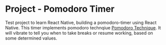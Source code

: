 # Project - Pomodoro Timer
Test project to learn React Native, building a pomodoro-timer using React Native. 
This timer implements pomodoro technqiue 
[Pomodoro Technique](https://en.wikipedia.org/wiki/Pomodoro_Technique).
It will vibrate to tell you when to take breaks or resume working, based on some
determined values.


